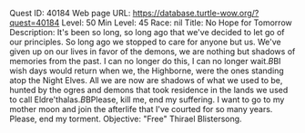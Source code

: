Quest ID: 40184
Web page URL: https://database.turtle-wow.org/?quest=40184
Level: 50
Min Level: 45
Race: nil
Title: No Hope for Tomorrow
Description: It's been so long, so long ago that we've decided to let go of our principles. So long ago we stopped to care for anyone but us. We've given up on our lives in favor of the demons, we are nothing but shadows of memories from the past. I can no longer do this, I can no longer wait.$B$BI wish days would return when we, the Highborne, were the ones standing atop the Night Elves. All we are now are shadows of what we used to be, hunted by the ogres and demons that took residence in the lands we used to call Eldre'thalas.$B$BPlease, kill me, end my suffering. I want to go to my mother moon and join the afterlife that I've courted for so many years. Please, end my torment.
Objective: "Free" Thirael Blistersong.
